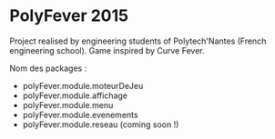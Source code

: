 # PolyFever 2015
Project realised by engineering students of Polytech'Nantes (French engineering school). Game inspired by Curve Fever.

Nom des packages : 
- polyFever.module.moteurDeJeu
- polyFever.module.affichage
- polyFever.module.menu
- polyFever.module.evenements
- polyFever.module.reseau (coming soon !)
